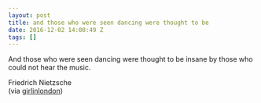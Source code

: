 ```yaml
---
layout: post
title: and those who were seen dancing were thought to be
date: 2016-12-02 14:00:49 Z
tags: []
---
```

And those who were seen dancing were thought to be insane by those who could not hear the music.

Friedrich Nietzsche  
(via [girlinlondon](http://girlinlondon.tumblr.com/))

